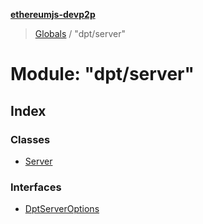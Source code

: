 **[ethereumjs-devp2p](../README.md)**

> [Globals](../README.md) / "dpt/server"

# Module: "dpt/server"

## Index

### Classes

* [Server](../classes/_dpt_server_.server.md)

### Interfaces

* [DptServerOptions](../interfaces/_dpt_server_.dptserveroptions.md)
